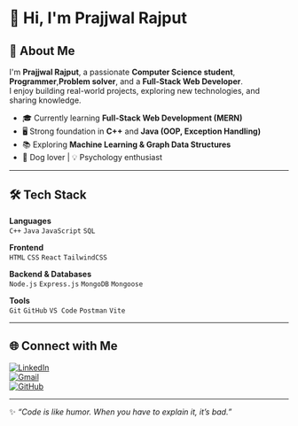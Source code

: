 # 👋 Hi, I'm Prajjwal Rajput  



## 🚀 About Me  
I'm **Prajjwal Rajput**, a passionate **Computer Science student**, **Programmer**,**Problem solver**, and a **Full-Stack Web Developer**.  
I enjoy building real-world projects, exploring new technologies, and sharing knowledge.  

- 🎓 Currently learning **Full-Stack Web Development (MERN)**  
- 🖥️ Strong foundation in **C++** and **Java (OOP, Exception Handling)**  
- 📚 Exploring **Machine Learning & Graph Data Structures**  
- 🐶 Dog lover | 💡 Psychology enthusiast  

---

## 🛠️ Tech Stack  

**Languages**  
`C++` `Java` `JavaScript` `SQL`  

**Frontend**  
`HTML` `CSS` `React` `TailwindCSS`  

**Backend & Databases**  
`Node.js` `Express.js` `MongoDB` `Mongoose`  

**Tools**  
`Git` `GitHub` `VS Code` `Postman` `Vite`  

---

<!-- ## 📊 GitHub Stats  

![Prajjwal's GitHub stats](https://github-readme-stats.vercel.app/api?username=Prajjwal2507&show_icons=true&theme=tokyonight)  
![Top Langs](https://github-readme-stats.vercel.app/api/top-langs/?username=Prajjwal2507&layout=compact&theme=tokyonight)  
![GitHub Streak](https://streak-stats.demolab.com?user=Prajjwal2507&theme=tokyonight&border_radius=10)  

--- -->

## 🌐 Connect with Me  

[![LinkedIn](https://img.shields.io/badge/LinkedIn-blue?logo=linkedin&logoColor=white)](https://www.linkedin.com/)  
[![Gmail](https://img.shields.io/badge/Email-red?logo=gmail&logoColor=white)](mailto:prajjwalrajput2507@gmail.com)  
[![GitHub](https://img.shields.io/badge/GitHub-black?logo=github&logoColor=white)](https://github.com/Prajjwal2507)  

---

✨ *“Code is like humor. When you have to explain it, it’s bad.”*  
